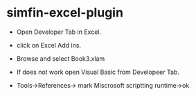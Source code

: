 # simfin-excel-plugin

* Open Developer Tab in Excel.
* click on Excel Add ins.
* Browse and select Book3.xlam

* If does not work open Visual Basic from Developeer Tab.
* Tools->References-> mark Miscrosoft scriptting runtime->ok
